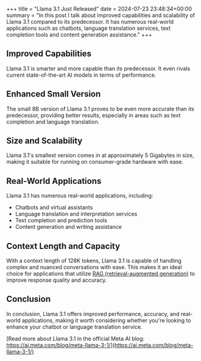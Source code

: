 +++
title = "Llama 3.1 Just Released"
date = 2024-07-23 23:48:34+00:00
summary = "In this post I talk about improved capabilities and scalability of Llama 3.1 compared to its predecessor. It has numerous real-world applications such as chatbots, language translation services, text completion tools and content generation assistance."
+++
## Improved Capabilities

Llama 3.1 is smarter and more capable than its predecessor. It even rivals current state-of-the-art AI models in terms of performance.

## Enhanced Small Version

The small 8B version of Llama 3.1 proves to be even more accurate than its predecessor, providing better results, especially in areas such as text completion and language translation.

## Size and Scalability

Llama 3.1's smallest version comes in at approximately 5 Gigabytes in size, making it suitable for running on consumer-grade hardware with ease.

## Real-World Applications

Llama 3.1 has numerous real-world applications, including:

*   Chatbots and virtual assistants
*   Language translation and interpretation services
*   Text completion and prediction tools
*   Content generation and writing assistance

## Context Length and Capacity

With a context length of 128K tokens, Llama 3.1 is capable of handling complex and nuanced conversations with ease. This makes it an ideal choice for applications that utilize [RAG (retrieval-augmented generation)](https://en.wikipedia.org/wiki/Retrieval-augmented_generation) to improve response quality and accuracy.

## Conclusion

In conclusion, Llama 3.1 offers improved performance, accuracy, and real-world applications, making it worth considering whether you're looking to enhance your chatbot or language translation service.

[Read more about Llama 3.1 in the official Meta AI blog: https://ai.meta.com/blog/meta-llama-3-1/](https://ai.meta.com/blog/meta-llama-3-1/)
